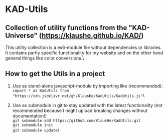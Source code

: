 # KAD-Utils

## Collection of utility functions from the "KAD-Universe" (https://klaushe.github.io/KAD/)

This utility collection is a es6-module file without dependencies or libraries.\
It contains partly specific functionality for my website and on the other hand general things like color conversions.\

## How to get the Utils in a project

1. Use as stand-alone javascript-module by importing like (recommended):\
   `import * as KadUtils from "https://cdn.jsdelivr.net/gh/KlausHe/KadUtils/KadUtils.js"`\

2. Use as submodule in git to stay updated with the latest functionality (not recommended because I might upload breaking changes without documentation!)\
   `git submodule add https://github.com/KlausHe/KadUtils.git`\
   `git submodule init`\
   `git submodule update`\
